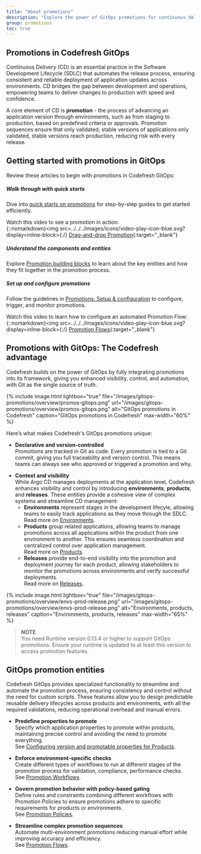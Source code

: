 ```yaml
---
title: "About promotions"
description: "Explore the power of GitOps promotions for continuous delivery"
group: promotions
toc: true
---
```


## Promotions in Codefresh GitOps
Continuous Delivery (CD) is an essential practice in the Software Development Lifecycle (SDLC) that automates the release process, ensuring consistent and reliable deployment of application updates across environments. CD bridges the gap between development and operations, empowering teams to deliver changes to production with speed and confidence.

A core element of CD is **promotion** - the process of advancing an application version through environments, such as from staging to production, based on predefined criteria or approvals. Promotion sequences ensure that only validated, stable versions of applications only validated, stable versions reach production, reducing risk with every release.

## Getting started with promotions in GitOps

Review these articles to begin with promotions in Codefresh GitOps:
##### Walk through with quick starts  
Dive into [quick starts on promotions]({{site.baseurl}}/docs/gitops-quick-start/promotions/)<!--- ({{site.baseurl}}/docs/gitops-quick-start/)--> for step-by-step guides to get started efficiently.   

Watch this video to see a promotion in action:  
{::nomarkdown}<img src=../../../images/icons/video-play-icon-blue.svg?display=inline-block>{:/} [Drag-and-drop Promotion](https://www.youtube.com/watch?v=4isYoutmRco&t=1s){:target="\_blank"}


##### Understand the components and entities 
Explore [Promotion building blocks]({{site.baseurl}}/docs/promotions/promotion-components/) to learn about the key entities and how they fit together in the promotion process.

##### Set up and configure promotions
Follow the guidelines in [Promotions: Setup & configuration]({{site.baseurl}}/docs/promotions/create-promotion-sequence/) to configure, trigger, and monitor promotions.  

Watch this video to learn how to configure an automated Promotion Flow:
{::nomarkdown}<img src=../../../images/icons/video-play-icon-blue.svg?display=inline-block>{:/} [Promotion Flows](https://www.youtube.com/watch?v=M8G-AY7FIIg&t=76s){:target="\_blank"}


## Promotions with GitOps: The Codefresh advantage
Codefresh builds on the power of GitOps by fully integrating promotions into its framework, giving you enhanced visibility, control, and automation, with Git as the single source of truth.   

{% include 
image.html 
lightbox="true" 
file="/images/gitops-promotions/overview/promos-gitops.png" 
url="/images/gitops-promotions/overview/promos-gitops.png"
alt="GitOps promotions in Codefresh" 
caption="GitOps promotions in Codefresh"
max-width="60%"
%}

Here’s what makes Codefresh's GitOps promotions unique:

* **Declarative and version-controlled**  
  Promotions are tracked in Git as code. Every promotion is tied to a Git commit, giving you full traceability and version control. This means teams can always see who approved or triggered a promotion and why.

<!--- * **Automated Git sync**  
  With GitOps, the desired state of environments is automatically synced based on the Git repository, ensuring that any promotion aligns with the latest approved application version.  -->

* **Context and visibility**  
While Argo CD manages deployments at the application level, Codefresh enhances visibility and control by introducing **environments**, **products**, and **releases**. These entities provide a cohesive view of complex systems and streamline CD management:
  * **Environments** represent stages in the development lifecyle, allowing teams to easily track applications as they move through the SDLC.  
    Read more on [Environments]({{site.baseurl}}/docs/dashboards/gitops-environments/). 
  * **Products** group related applications, allowing teams to manage promotions across all applications within the product from one environment to another. This ensures seamless coordination and centralized control over application management.   
    Read more on [Products]({{site.baseurl}}/docs/products/about-products/).
  * **Releases** provide end-to-end visibility into the promotion and deployment journey for each product, allowing stakeholders to monitor the promotions across environments and verify successful deployments.  
    Read more on [Releases]({{site.baseurl}}/docs/promotions/product-releases/).

{% include 
image.html 
lightbox="true" 
file="/images/gitops-promotions/overview/envs-prod-release.png" 
url="/images/gitops-promotions/overview/envs-prod-release.png"
alt="Environments, products, releases" 
caption="Environments, products, releases"
max-width="65%"
%}

>**NOTE**  
You need Runtime version 0.13.4 or higher to support GitOps promotions. Ensure your runtime is updated to at least this version to access  promotion features.

## GitOps promotion entities
Codefresh  GitOps provides specialized functionality to streamline and automate the promotion process, ensuring consistency and control without the need for custom scripts. These features allow you to design predictable reusable delivery lifecycles across products and environments, with all the required validations, reducing operational overhead and manual errors.

* **Predefine properties to promote**  
  Specify which application properties to promote within products, maintaining precise control and avoiding the need to promote everything.   
  See [Configuring version and promotable properties for Products]({{site.baseurl}}/docs/products/promotion-version-properties/). 

* **Enforce environment-specific checks**  
  Create different types of workflows to run at different stages of the promotion process for validation, compliance, performance checks.  
  See [Promotion Workflows]({{site.baseurl}}/docs/promotions/promotion-workflow/).  

* **Govern promotion behavior with policy-based gating**  
  Define rules and constraints combining different workflows with Promotion Policies to ensure promotions adhere to specific requirements for products or environments.  
  See [Promotion Policies]({{site.baseurl}}/docs/promotions/promotion-policy/).

* **Streamline complex promotion sequences**  
  Automate multi-environment promotions reducing manual effort while improving accuracy and efficiency.  
  See [Promotion Flows]({{site.baseurl}}/docs/promotions/promotion-flow/).




<!--- screenshot of yaml examples to differentiate and not overcrowd -->








